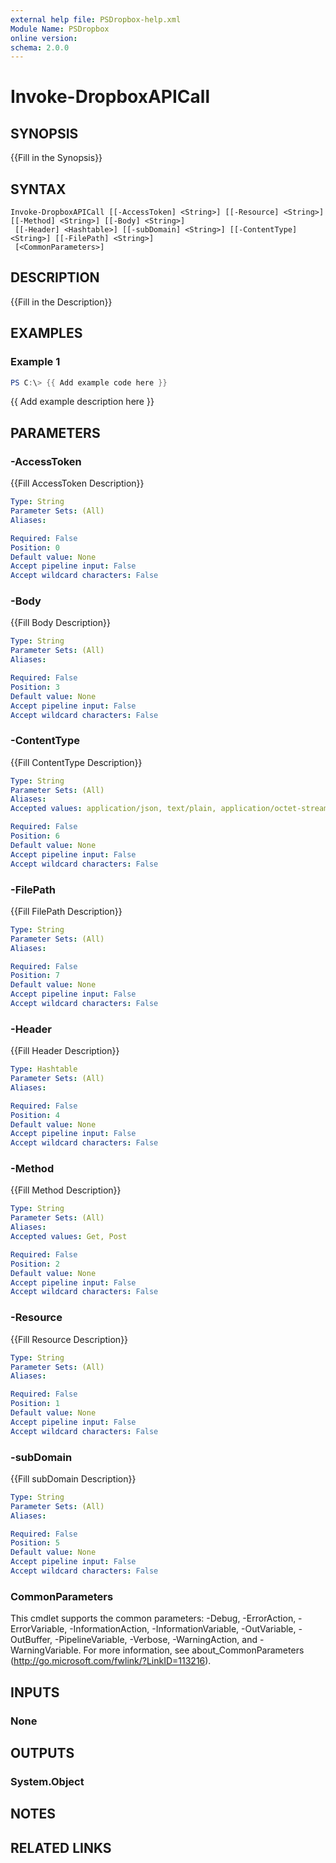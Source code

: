 ```yaml
---
external help file: PSDropbox-help.xml
Module Name: PSDropbox
online version:
schema: 2.0.0
---
```


# Invoke-DropboxAPICall

## SYNOPSIS
{{Fill in the Synopsis}}

## SYNTAX

```
Invoke-DropboxAPICall [[-AccessToken] <String>] [[-Resource] <String>] [[-Method] <String>] [[-Body] <String>]
 [[-Header] <Hashtable>] [[-subDomain] <String>] [[-ContentType] <String>] [[-FilePath] <String>]
 [<CommonParameters>]
```

## DESCRIPTION
{{Fill in the Description}}

## EXAMPLES

### Example 1
```powershell
PS C:\> {{ Add example code here }}
```

{{ Add example description here }}

## PARAMETERS

### -AccessToken
{{Fill AccessToken Description}}

```yaml
Type: String
Parameter Sets: (All)
Aliases:

Required: False
Position: 0
Default value: None
Accept pipeline input: False
Accept wildcard characters: False
```

### -Body
{{Fill Body Description}}

```yaml
Type: String
Parameter Sets: (All)
Aliases:

Required: False
Position: 3
Default value: None
Accept pipeline input: False
Accept wildcard characters: False
```

### -ContentType
{{Fill ContentType Description}}

```yaml
Type: String
Parameter Sets: (All)
Aliases:
Accepted values: application/json, text/plain, application/octet-stream, application/octet-stream; charset=utf-8

Required: False
Position: 6
Default value: None
Accept pipeline input: False
Accept wildcard characters: False
```

### -FilePath
{{Fill FilePath Description}}

```yaml
Type: String
Parameter Sets: (All)
Aliases:

Required: False
Position: 7
Default value: None
Accept pipeline input: False
Accept wildcard characters: False
```

### -Header
{{Fill Header Description}}

```yaml
Type: Hashtable
Parameter Sets: (All)
Aliases:

Required: False
Position: 4
Default value: None
Accept pipeline input: False
Accept wildcard characters: False
```

### -Method
{{Fill Method Description}}

```yaml
Type: String
Parameter Sets: (All)
Aliases:
Accepted values: Get, Post

Required: False
Position: 2
Default value: None
Accept pipeline input: False
Accept wildcard characters: False
```

### -Resource
{{Fill Resource Description}}

```yaml
Type: String
Parameter Sets: (All)
Aliases:

Required: False
Position: 1
Default value: None
Accept pipeline input: False
Accept wildcard characters: False
```

### -subDomain
{{Fill subDomain Description}}

```yaml
Type: String
Parameter Sets: (All)
Aliases:

Required: False
Position: 5
Default value: None
Accept pipeline input: False
Accept wildcard characters: False
```

### CommonParameters
This cmdlet supports the common parameters: -Debug, -ErrorAction, -ErrorVariable, -InformationAction, -InformationVariable, -OutVariable, -OutBuffer, -PipelineVariable, -Verbose, -WarningAction, and -WarningVariable.
For more information, see about_CommonParameters (http://go.microsoft.com/fwlink/?LinkID=113216).

## INPUTS

### None

## OUTPUTS

### System.Object
## NOTES

## RELATED LINKS
